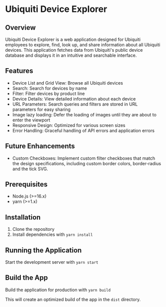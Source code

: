 # Ubiquiti Device Explorer

## Overview

Ubiquiti Device Explorer is a web application designed for Ubiquiti employees to explore, find, look up, and share information about all Ubiquiti devices. This application fetches data from Ubiquiti's public device database and displays it in an intuitive and searchable interface.

## Features

- Device List and Grid View: Browse all Ubiquiti devices
- Search: Search for devices by name
- Filter: Filter devices by product line
- Device Details: View detailed information about each device
- URL Parameters: Search queries and filters are stored in URL parameters for easy sharing
- Image lazy loading: Defer the loading of images until they are about to enter the viewport
- Responsive Design: Optimized for various screen sizes
- Error Handling: Graceful handling of API errors and application errors

## Future Enhancements

- Custom Checkboxes: Implement custom filter checkboxes that match the design specifications, including custom border colors, border-radius and the tick SVG.

## Prerequisites

- Node.js (>=16.x)
- yarn (>=1.x)

## Installation

1. Clone the repository
2. Install dependencies with `yarn install`

## Running the Application

Start the development server with `yarn start`

## Build the App

Build the application for production with `yarn build`

This will create an optimized build of the app in the `dist` directory.
